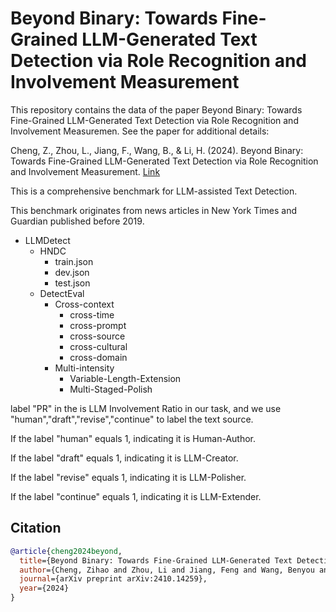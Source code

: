 # Beyond Binary: Towards Fine-Grained LLM-Generated Text Detection via Role Recognition and Involvement Measurement

This repository contains the data of the paper Beyond Binary: Towards Fine-Grained LLM-Generated Text Detection via Role Recognition and Involvement Measuremen. See the paper for additional details:

Cheng, Z., Zhou, L., Jiang, F., Wang, B., & Li, H. (2024). Beyond Binary: Towards Fine-Grained LLM-Generated Text Detection via Role Recognition and Involvement Measurement. [Link](https://arxiv.org/abs/2410.14259)

This is a comprehensive benchmark for LLM-assisted Text Detection. 

This benchmark originates from news articles in New York Times and Guardian published before 2019.

- LLMDetect
  - HNDC
    - train.json
    - dev.json
    - test.json
  - DetectEval
    - Cross-context
      - cross-time
      - cross-prompt
      - cross-source
      - cross-cultural
      - cross-domain
    - Multi-intensity
      - Variable-Length-Extension
      - Multi-Staged-Polish

label "PR" in the is LLM Involvement Ratio in our task, and we use "human","draft","revise","continue" to label the text source.

If the label "human" equals 1, indicating it is Human-Author.

If the label "draft" equals 1, indicating it is LLM-Creator.

If the label "revise" equals 1, indicating it is LLM-Polisher.

If the label "continue" equals 1, indicating it is LLM-Extender.

## Citation

```bibtex
@article{cheng2024beyond,
  title={Beyond Binary: Towards Fine-Grained LLM-Generated Text Detection via Role Recognition and Involvement Measurement},
  author={Cheng, Zihao and Zhou, Li and Jiang, Feng and Wang, Benyou and Li, Haizhou},
  journal={arXiv preprint arXiv:2410.14259},
  year={2024}
}
